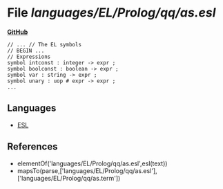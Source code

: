 # File _languages/EL/Prolog/qq/as.esl_
**[GitHub](https://github.com/softlang/yas/blob/master/languages/EL/Prolog/qq/as.esl)**
```
// ... // The EL symbols
// BEGIN ...
// Expressions
symbol intconst : integer -> expr ;
symbol boolconst : boolean -> expr ;
symbol var : string -> expr ;
symbol unary : uop # expr -> expr ;
...
```

## Languages
* [ESL](../languages/ESL.md)

## References
* elementOf('languages/EL/Prolog/qq/as.esl',esl(text))
* mapsTo(parse,['languages/EL/Prolog/qq/as.esl'],['languages/EL/Prolog/qq/as.term'])
